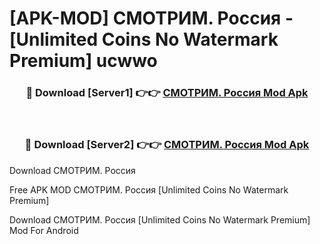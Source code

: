 # [APK-MOD] СМОТРИМ. Россия - [Unlimited Coins No Watermark Premium] ucwwo



<div align="center">
<h3>🔴 Download [Server1] 👉👉 <a href="https://momento.my/?title=СМОТРИМ._Россия">СМОТРИМ. Россия Mod Apk</a></h3><br>

<h3>🔴 Download [Server2] 👉👉 <a href="https://momento.my/?title=СМОТРИМ._Россия">СМОТРИМ. Россия Mod Apk</a></h3>
</div>



Download СМОТРИМ. Россия 

Free APK MOD СМОТРИМ. Россия [Unlimited Coins No Watermark Premium]

Download СМОТРИМ. Россия [Unlimited Coins No Watermark Premium] Mod For Android

